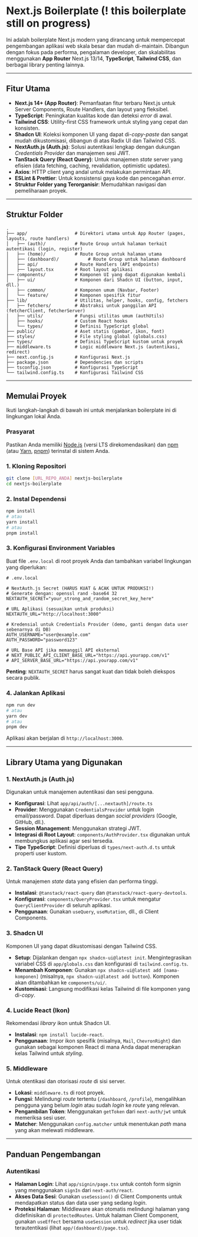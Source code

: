 # Next.js Boilerplate (! this boilerplate still on progress)

Ini adalah boilerplate Next.js modern yang dirancang untuk mempercepat pengembangan aplikasi web skala besar dan mudah di-maintain. Dibangun dengan fokus pada performa, pengalaman developer, dan skalabilitas menggunakan **App Router** Next.js 13/14, **TypeScript**, **Tailwind CSS**, dan berbagai library penting lainnya.

-----

## Fitur Utama

  * **Next.js 14+ (App Router)**: Pemanfaatan fitur terbaru Next.js untuk Server Components, Route Handlers, dan layout yang fleksibel.
  * **TypeScript**: Peningkatan kualitas kode dan deteksi *error* di awal.
  * **Tailwind CSS**: Utility-first CSS framework untuk styling yang cepat dan konsisten.
  * **Shadcn UI**: Koleksi komponen UI yang dapat di-*copy-paste* dan sangat mudah dikustomisasi, dibangun di atas Radix UI dan Tailwind CSS.
  * **NextAuth.js (Auth.js)**: Solusi autentikasi lengkap dengan dukungan *Credentials Provider* dan manajemen sesi JWT.
  * **TanStack Query (React Query)**: Untuk manajemen *state* server yang efisien (data fetching, caching, revalidation, optimistic updates).
  * **Axios**: HTTP client yang andal untuk melakukan permintaan API.
  * **ESLint & Prettier**: Untuk konsistensi gaya kode dan pencegahan *error*.
  * **Struktur Folder yang Terorganisir**: Memudahkan navigasi dan pemeliharaan proyek.

-----

## Struktur Folder

```
.
├── app/                  # Direktori utama untuk App Router (pages, layouts, route handlers)
│   ├── (auth)/           # Route Group untuk halaman terkait autentikasi (login, register)
│   ├── (home)/           # Route Group untuk halaman utama
│   ├── (dashboard)/           # Route Group untuk halaman dashboard
│   ├── api/              # Route Handlers (API endpoints)
│   ├── layout.tsx        # Root layout aplikasi
├── components/           # Komponen UI yang dapat digunakan kembali
│   ├── ui/               # Komponen dari Shadcn UI (button, input, dll.)
│   ├── common/           # Komponen umum (Navbar, Footer)
│   └── feature/          # Komponen spesifik fitur
├── lib/                  # Utilitas, helper, hooks, config, fetchers
│   ├── fetchers/         # Abstraksi untuk panggilan API (fetcherClient, fetcherServer)
│   ├── utils/            # Fungsi utilitas umum (authUtils)
│   ├── hooks/            # Custom React hooks
│   └── types/            # Definisi TypeScript global
├── public/               # Aset statis (gambar, ikon, font)
├── styles/               # File styling global (globals.css)
├── types/                # Definisi TypeScript kustom untuk proyek
├── middleware.ts         # Logic middleware Next.js (autentikasi, redirect)
├── next.config.js        # Konfigurasi Next.js
├── package.json          # Dependencies dan scripts
├── tsconfig.json         # Konfigurasi TypeScript
└── tailwind.config.ts    # Konfigurasi Tailwind CSS
```

-----

## Memulai Proyek

Ikuti langkah-langkah di bawah ini untuk menjalankan boilerplate ini di lingkungan lokal Anda.

### Prasyarat

Pastikan Anda memiliki [Node.js](https://nodejs.org/) (versi LTS direkomendasikan) dan [npm](https://www.npmjs.com/) (atau [Yarn](https://yarnpkg.com/), [pnpm](https://pnpm.io/)) terinstal di sistem Anda.

### 1\. Kloning Repositori

```bash
git clone [URL_REPO_ANDA] nextjs-boilerplate
cd nextjs-boilerplate
```

### 2\. Instal Dependensi

```bash
npm install
# atau
yarn install
# atau
pnpm install
```

### 3\. Konfigurasi Environment Variables

Buat file `.env.local` di root proyek Anda dan tambahkan variabel lingkungan yang diperlukan:

```dotenv
# .env.local

# NextAuth.js Secret (HARUS KUAT & ACAK UNTUK PRODUKSI!)
# Generate dengan: openssl rand -base64 32
NEXTAUTH_SECRET="your_strong_and_random_secret_key_here"

# URL Aplikasi (sesuaikan untuk produksi)
NEXTAUTH_URL="http://localhost:3000"

# Kredensial untuk Credentials Provider (demo, ganti dengan data user sebenarnya di DB)
AUTH_USERNAME="user@example.com"
AUTH_PASSWORD="password123"

# URL Base API jika memanggil API eksternal
# NEXT_PUBLIC_API_CLIENT_BASE_URL="https://api.yourapp.com/v1"
# API_SERVER_BASE_URL="https://api.yourapp.com/v1"
```

**Penting**: `NEXTAUTH_SECRET` harus sangat kuat dan tidak boleh diekspos secara publik.

### 4\. Jalankan Aplikasi

```bash
npm run dev
# atau
yarn dev
# atau
pnpm dev
```

Aplikasi akan berjalan di `http://localhost:3000`.

-----

## Library Utama yang Digunakan

### 1\. NextAuth.js (Auth.js)

Digunakan untuk manajemen autentikasi dan sesi pengguna.

  * **Konfigurasi**: Lihat `app/api/auth/[...nextauth]/route.ts`
  * **Provider**: Menggunakan `CredentialsProvider` untuk login email/password. Dapat diperluas dengan *social providers* (Google, GitHub, dll.).
  * **Session Management**: Menggunakan strategi JWT.
  * **Integrasi di Root Layout**: `components/AuthProvider.tsx` digunakan untuk membungkus aplikasi agar sesi tersedia.
  * **Tipe TypeScript**: Definisi diperluas di `types/next-auth.d.ts` untuk properti user kustom.

### 2\. TanStack Query (React Query)

Untuk manajemen *state* data yang efisien dan performa tinggi.

  * **Instalasi**: `@tanstack/react-query` dan `@tanstack/react-query-devtools`.
  * **Konfigurasi**: `components/QueryProvider.tsx` untuk mengatur `QueryClientProvider` di seluruh aplikasi.
  * **Penggunaan**: Gunakan `useQuery`, `useMutation`, dll., di Client Components.

### 3\. Shadcn UI

Komponen UI yang dapat dikustomisasi dengan Tailwind CSS.

  * **Setup**: Dijalankan dengan `npx shadcn-ui@latest init`. Mengintegrasikan variabel CSS di `app/globals.css` dan konfigurasi di `tailwind.config.ts`.
  * **Menambah Komponen**: Gunakan `npx shadcn-ui@latest add [nama-komponen]` (misalnya, `npx shadcn-ui@latest add button`). Komponen akan ditambahkan ke `components/ui/`.
  * **Kustomisasi**: Langsung modifikasi kelas Tailwind di file komponen yang di-*copy*.

### 4\. Lucide React (Ikon)

Rekomendasi *library* ikon untuk Shadcn UI.

  * **Instalasi**: `npm install lucide-react`.
  * **Penggunaan**: Impor ikon spesifik (misalnya, `Mail`, `ChevronRight`) dan gunakan sebagai komponen React di mana Anda dapat menerapkan kelas Tailwind untuk *styling*.

### 5\. Middleware

Untuk otentikasi dan otorisasi *route* di sisi server.

  * **Lokasi**: `middleware.ts` di root proyek.
  * **Fungsi**: Melindungi *route* tertentu (`/dashboard`, `/profile`), mengalihkan pengguna yang belum *login* atau sudah *login* ke *route* yang relevan.
  * **Pengambilan Token**: Menggunakan `getToken` dari `next-auth/jwt` untuk memeriksa sesi user.
  * **Matcher**: Menggunakan `config.matcher` untuk menentukan *path* mana yang akan melewati middleware.

-----

## Panduan Pengembangan

### Autentikasi

  * **Halaman Login**: Lihat `app/signin/page.tsx` untuk contoh form signin yang menggunakan `signIn` dari `next-auth/react`.
  * **Akses Data Sesi**: Gunakan `useSession()` di Client Components untuk mendapatkan status dan data user yang sedang *login*.
  * **Proteksi Halaman**: Middleware akan otomatis melindungi halaman yang didefinisikan di `protectedRoutes`. Untuk halaman Client Component, gunakan `useEffect` bersama `useSession` untuk *redirect* jika user tidak terautentikasi (lihat `app/(dashboard)/page.tsx`).

<!-- ### Data Fetching

  * **Fetcher Client (`lib/fetchers/fetcherClient.ts`)**: Instance Axios dengan interceptor untuk menambahkan Bearer Token (diambil dari client-side, misal: localStorage atau NextAuth.js session). Digunakan untuk panggilan API dari Client Components.
  * **Fetcher Server (`lib/fetchers/fetcherServer.ts`)**: Fungsi yang mengembalikan instance Axios yang dikonfigurasi dengan Bearer Token (diambil dari request headers server). Digunakan untuk panggilan API dari Server Components, Route Handlers, atau Server Actions.
  * **Contoh React Query**: Lihat `app/dashboard/page.tsx` atau buat *custom hook* di `lib/hooks/` yang menggunakan `fetcherClient`. -->
